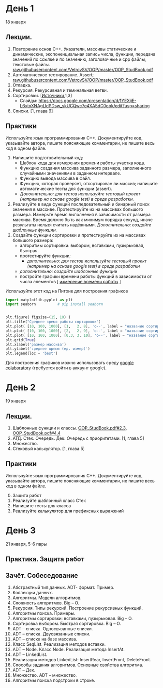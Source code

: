# День 1
18 января
## Лекции.
1. Повторение основ С++. Указатели, массивы статические и динамические, экспоненциальная запись числа, функции, передача значений по ссылке и по значению, заголовочные и cpp файлы, текстовые файлы. [raw.githubusercontent.com/VetrovSV/OOP/master/OOP_StudBook.pdf](https://raw.githubusercontent.com/VetrovSV/OOP/master/OOP_StudBook.pdf)
2. Автоматическое тестирование. Assert; [raw.githubusercontent.com/VetrovSV/OOP/master/OOP_StudBook.pdf](https://raw.githubusercontent.com/VetrovSV/OOP/master/OOP_StudBook.pdf#subsection.2.2.6)
3. Отладка.
4. Рекурсия. Рекурсивная и теминальная ветви.
5. Сортировки. [[Источники](https://github.com/ivtipm/Data-structures-and-algorithms#%D1%81%D1%81%D1%8B%D0%BB%D0%BA%D0%B8),1,3]
   - Слайды: https://docs.google.com/presentation/d/1YEXijE-L6xtoXNAgLldPDsw_skUCQwc7e4XA5dC0obk/edit?usp=sharing 
7. Списки. [1, глава 9]

## Практики
Используйте язык программирования С++. 
Документируйте код, указывайте автора, пишите поясняющие комментарии, не пишите весь код в одном файле.

1. Напишите подготовительный код:
   - Шаблон кода для измерения времени работы участка кода.
   - Функцию создания массива заданного размера, заполненного случайными значениями в заданном интервале.
   - Функцию вывода массива в файл.
   - Функцию, которая проверяет, отсортирован ли массив; напишите автоматические тесты для функции (assert).
   - *Дополнительно: для тестов используйте тестовый проект (например на основе google test) в среде разработки.*
1. Реализуйте в виде функций последовательный и бинарный поиск значения в массиве. Протестируйте их на массивах большого размера. Измерьте время выполнения в зависимости от размера массива. Время должно быть как минимум порядка секунд, иначе результаты нельзя считать надёжными. 
*Дополнительно: создайте шаблонные функции.*
4. Создайте функции сортировки и протестируйте их на массивах большого размера:
   - алгоритмы сортировки: выбором, вставками, пузырьковая, быстрая.
   - протестируйте функции; 
      - *дополнительно: для тестов используйте тестовый проект (например на основе google test) в среде разработки*
   - *дополнительно: создайте шаблонные функции*
   - постройте графики времени работы функций в зависимости от числа элементов [ [измерение времени работы](https://raw.githubusercontent.com/VetrovSV/OOP/master/OOP_StudBook.pdf#section.3.8) ]


Используйте этот код на Питоне для построения графиков
```python
import matplotlib.pyplot as plt
import seaborn          # pip install seaborn


plt.figure( figsize=(15, 10) )
plt.title("Среднее время работы сортировок")
plt.plot( [10, 100, 1000], [1,   2, 8], 'o--', label = "название сортировки 1" )
plt.plot( [10, 100, 1000], [2,   2, 9], 'o--', label = "название сортировки 2" )
plt.plot( [10, 100, 1000], [0.3, 3, 10], 'o--', label = "название сортировки 3" )
plt.grid(True)
plt.xlabel('размер массива')
plt.ylabel('среднее время (ед. измер)')
plt.legend(loc = 'best')
```
Для построения графиков можно использовать среду [google colaboratory](https://colab.research.google.com/) (требуется войти в аккаунт google).

# День 2
19 января
## Лекции.
1. Шаблонные функции и классы. [OOP_StudBook.pdf#2.3](https://raw.githubusercontent.com/VetrovSV/OOP/master/OOP_StudBook.pdf#section.2.3), [OOP_StudBook.pdf#4.4](https://raw.githubusercontent.com/VetrovSV/OOP/master/OOP_StudBook.pdf#section.4.4)
2. АТД. Стек. Очередь. Дек. Очередь с приоритетами. [1, глава 5]
3. Множество. 
4. Стековый калькулятор. [1, глава 5]

## Практики
Используйте язык программирования С++. 
Документируйте код, указывайте автора, пишите поясняющие комментарии, не пишите весь код в одном файле.

0. Защита работ
1. Реализуйте шаблонный класс Стек
2. Напишите тесты для класса
3. Реализуйте калькулятор для префиксных выражений 


# День 3
21 января, 5-6 пары
## Практика. Защита работ
## Зачёт. Собеседование
1. Абстрактный тип данных. ADT- формат. Пример.
2. Коллекции данных.
3. Алгоритмы. Модели алгоритмов.
4. Сложность алгоритмов. Big – O.
5. Рекурсия. Типы рекурсий. Построение рекурсивных функций.
6. Алгоритмы поиска. Примеры.
7. Алгоритмы сортировки: вставками, пузырьковая. Big – O.
8. Сортировка выбором. Быстрая сортировка. Big – O.
9. ADT – списка. Односвязанные списки.
10. ADT – списка. Двусвязанные списки.
11. ADT – списка на базе массива.
12. Класс SeqList. Реализация методов вставки.
13. ADT – Node. Класс Node. Реализация метода InsertAt.
14. ADT – LinkedList.
15. Реализация методов LinkedList: InsertRear, InsertFront, DeleteFront.
16. Способы задания алгоритмов. Основные свойства алгоритма.
17. ADT – Дек.
18. Множество. ADT – множество.
19. Алгоритмы поиска подстроки в строке.
